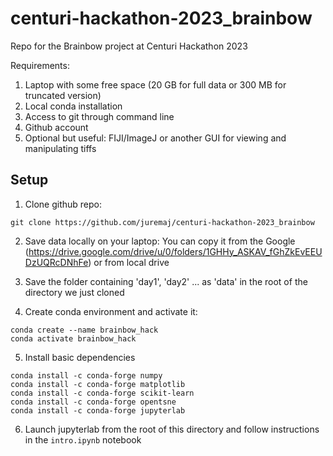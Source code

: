 # centuri-hackathon-2023_brainbow
Repo for the Brainbow project at Centuri Hackathon 2023

Requirements:
1) Laptop with some free space (20 GB for full data or 300 MB for truncated version)
2) Local conda installation
3) Access to git through command line
4) Github account
5) Optional but useful: FIJI/ImageJ or another GUI for viewing and manipulating tiffs


## Setup

1) Clone github repo:
```
git clone https://github.com/juremaj/centuri-hackathon-2023_brainbow
```
2) Save data locally on your laptop:
You can copy it from the Google (https://drive.google.com/drive/u/0/folders/1GHHy_ASKAV_fGhZkEvEEUDzUQRcDNhFe) or from local drive

3) Save the folder containing 'day1', 'day2' ... as 'data' in the root of the directory we just cloned

4) Create conda environment and activate it:
```
conda create --name brainbow_hack
conda activate brainbow_hack
```

5) Install basic dependencies
```
conda install -c conda-forge numpy
conda install -c conda-forge matplotlib
conda install -c conda-forge scikit-learn
conda install -c conda-forge opentsne
conda install -c conda-forge jupyterlab
```

6) Launch jupyterlab from the root of this directory and follow instructions in the `intro.ipynb` notebook

 
